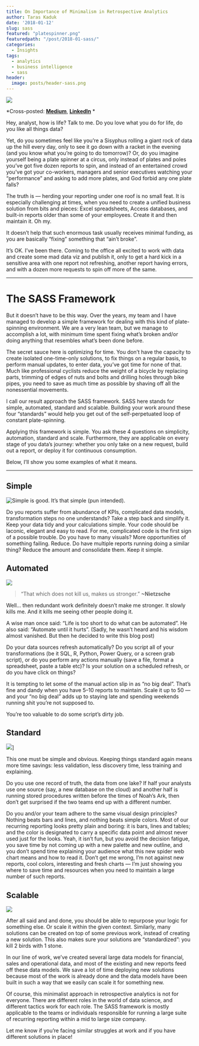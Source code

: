 ```yaml
---
title: On Importance of Minimalism in Retrospective Analytics
author: Taras Kaduk
date: '2018-01-12'
slug: sass
featured: "platespinner.png"
featuredpath: "/post/2018-01-sass/"
categories:
  - Insights
tags:
  - analytics
  - business intelligence
  - sass
header:
  image: posts/header-sass.png
---
```


![](/posts/sass/platespinner.png)

*Cross-posted: [**Medium**](https://medium.com/taras-kaduk/on-importance-of-minimalism-in-retrospective-analytics-75c5a02c2c83), [**LinkedIn**](https://www.linkedin.com/pulse/importance-minimalism-retrospective-analytics-taras-kaduk-1/) *


Hey, analyst, how is life? Talk to me. Do you love what you do for life, do you like all things data?

Yet, do you sometimes feel like you’re a Sisyphus rolling a giant rock of data up the hill every day, only to see it go down with a racket in the evening (and you know what you’re going to do tomorrow)? Or, do you imagine yourself being a plate spinner at a circus, only instead of plates and poles you’ve got five dozen reports to spin, and instead of an entertained crowd you’ve got your co-workers, managers and senior executives watching your “performance” and asking to add more plates, and God forbid any one plate falls?

The truth is — herding your reporting under one roof is no small feat. It is especially challenging at times, when you need to create a unified business solution from bits and pieces: Excel spreadsheets, Access databases, and built-in reports older than some of your employees. Create it and then maintain it. Oh my.

It doesn’t help that such enormous task usually receives minimal funding, as you are basically “fixing” something that “ain’t broke”.

It’s OK. I’ve been there. Coming to the office all excited to work with data and create some mad data viz and publish it, only to get a hard kick in a sensitive area with one report not refreshing, another report having errors, and with a dozen more requests to spin off more of the same.

---

# The SASS Framework

But it doesn’t have to be this way. Over the years, my team and I have managed to develop a simple framework for dealing with this kind of plate-spinning environment. We are a very lean team, but we manage to accomplish a lot, with minimum time spent fixing what’s broken and/or doing anything that resembles what’s been done before.

The secret sauce here is optimizing for time. You don’t have the capacity to create isolated one-time-only solutions, to fix things on a regular basis, to perform manual updates, to enter data, you’ve got time for none of that. Much like professional cyclists reduce the weight of a bicycle by replacing parts, trimming of edges of nuts and bolts and drilling holes through bike pipes, you need to save as much time as possible by shaving off all the nonessential movements.

I call our result approach the SASS framework. SASS here stands for simple, automated, standard and scalable. Building your work around these four “standards” would help you get out of the self-perpetuated loop of constant plate-spinning.

Applying this framework is simple. You ask these 4 questions on simplicity, automation, standard and scale. Furthermore, they are applicable on every stage of you data’s journey: whether you only take on a new request, build out a report, or deploy it for continuous consumption.

Below, I’ll show you some examples of what it means.

---

## Simple

![Simple is good. It’s that simple (pun intended).](/posts/sass/simple.png)

Do you reports suffer from abundance of KPIs, complicated data models, transformation steps no one understands? Take a step back and simplify it. Keep your data tidy and your calculations simple. Your code should be laconic, elegant and easy to read. For me, complicated code is the first sign of a possible trouble. Do you have to many visuals? More opportunities of something failing. Reduce. Do have multiple reports running doing a similar thing? Reduce the amount and consolidate them. Keep it simple.

## Automated

![](/posts/sass/automated.png)

> “That which does not kill us, makes us stronger.” **~Nietzsche**

Well… then redundant work definitely doesn’t make me stronger. It slowly kills me. And it kills me seeing other people doing it.

A wise man once said: “Life is too short to do what can be automated”. He also said: “Automate until it hurts”. (Sadly, he wasn’t heard and his wisdom almost vanished. But then he decided to write this blog post)

Do your data sources refresh automatically? Do you script all of your transformations (be it SQL, R, Python, Power Query, or a screen grab script), or do you perform any actions manually (save a file, format a spreadsheet, paste a table etc)? Is your solution on a scheduled refresh, or do you have click on things?

It is tempting to let some of the manual action slip in as “no big deal”. That’s fine and dandy when you have 5–10 reports to maintain. Scale it up to 50 — and your “no big deal” adds up to staying late and spending weekends running shit you’re not supposed to.

You’re too valuable to do some script’s dirty job.

## Standard

![](/posts/sass/standard.gif)]

This one must be simple and obvious. Keeping things standard again means more time savings: less validation, less discovery time, less training and explaining.

Do you use one record of truth, the data from one lake? If half your analysts use one source (say, a new database on the cloud) and another half is running stored procedures written before the times of Noah’s Ark, then don’t get surprised if the two teams end up with a different number.

Do you and/or your team adhere to the same visual design principles? Nothing beats bars and lines, and nothing beats simple colors. Most of our recurring reporting looks pretty plain and boring: it is bars, lines and tables; and the color is designated to carry a specific data point and almost never used just for the looks. Yeah, it isn’t fun, but you avoid the decision fatigue, you save time by not coming up with a new palette and new outline, and you don’t spend time explaining your audience what this new spider web chart means and how to read it. Don’t get me wrong, I’m not against new reports, cool colors, interesting and fresh charts — I’m just showing you where to save time and resources when you need to maintain a large number of such reports.

## Scalable

![](/posts/sass/scalable.gif)

After all said and and done, you should be able to repurpose your logic for something else. Or scale it within the given context. Similarly, many solutions can be created on top of some previous work, instead of creating a new solution. This also makes sure your solutions are “standardized”: you kill 2 birds with 1 stone.

In our line of work, we’ve created several large data models for financial, sales and operational data, and most of the existing and new reports feed off these data models. We save a lot of time deploying new solutions because most of the work is already done and the data models have been built in such a way that we easily can scale it for something new.

Of course, this minimalist approach in retrospective analytics is not for everyone. There are different roles in the world of data science, and different tactics work for each role. The SASS framework is mostly applicable to the teams or individuals responsible for running a large suite of recurring reporting within a mid to large size company.

Let me know if you’re facing similar struggles at work and if you have different solutions in place!